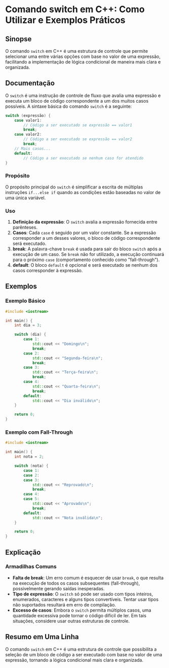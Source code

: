 <!--
Meta Description: # Comando switch em C++: Como Utilizar e Exemplos Práticos ## Sinopse O comando `switch` em C++ é uma estrutura de controle que permite selecionar uma...
Meta Keywords: switch, case, break, expressão, uma
-->

# Comando switch em C++: Como Utilizar e Exemplos Práticos

## Sinopse
O comando `switch` em C++ é uma estrutura de controle que permite selecionar uma entre várias opções com base no valor de uma expressão, facilitando a implementação de lógica condicional de maneira mais clara e organizada.

## Documentação
O `switch` é uma instrução de controle de fluxo que avalia uma expressão e executa um bloco de código correspondente a um dos muitos casos possíveis. A sintaxe básica do comando `switch` é a seguinte:

```cpp
switch (expressão) {
    case valor1:
        // Código a ser executado se expressão == valor1
        break;
    case valor2:
        // Código a ser executado se expressão == valor2
        break;
    // Mais casos...
    default:
        // Código a ser executado se nenhum caso for atendido
}
```

### Propósito
O propósito principal do `switch` é simplificar a escrita de múltiplas instruções `if...else if` quando as condições estão baseadas no valor de uma única variável.

### Uso
1. **Definição da expressão**: O `switch` avalia a expressão fornecida entre parênteses.
2. **Casos**: Cada `case` é seguido por um valor constante. Se a expressão corresponder a um desses valores, o bloco de código correspondente será executado.
3. **break**: A palavra-chave `break` é usada para sair do bloco `switch` após a execução de um caso. Se `break` não for utilizado, a execução continuará para o próximo `case` (comportamento conhecido como "fall-through").
4. **default**: O bloco `default` é opcional e será executado se nenhum dos casos corresponder à expressão.

## Exemplos

### Exemplo Básico
```cpp
#include <iostream>

int main() {
    int dia = 3;

    switch (dia) {
        case 1:
            std::cout << "Domingo\n";
            break;
        case 2:
            std::cout << "Segunda-feira\n";
            break;
        case 3:
            std::cout << "Terça-feira\n";
            break;
        case 4:
            std::cout << "Quarta-feira\n";
            break;
        default:
            std::cout << "Dia inválido\n";
    }

    return 0;
}
```

### Exemplo com Fall-Through
```cpp
#include <iostream>

int main() {
    int nota = 2;

    switch (nota) {
        case 1:
        case 2:
        case 3:
            std::cout << "Reprovado\n";
            break;
        case 4:
        case 5:
            std::cout << "Aprovado\n";
            break;
        default:
            std::cout << "Nota inválida\n";
    }

    return 0;
}
```

## Explicação
### Armadilhas Comuns
- **Falta de break**: Um erro comum é esquecer de usar `break`, o que resulta na execução de todos os casos subsequentes (fall-through), possivelmente gerando saídas inesperadas.
- **Tipo de expressão**: O `switch` só pode ser usado com tipos inteiros, enumerados, caracteres e alguns tipos convertíveis. Tentar usar tipos não suportados resultará em erro de compilação.
- **Excesso de casos**: Embora o `switch` permita múltiplos casos, uma quantidade excessiva pode tornar o código difícil de ler. Em tais situações, considere usar outras estruturas de controle.

## Resumo em Uma Linha
O comando `switch` em C++ é uma estrutura de controle que possibilita a seleção de um bloco de código a ser executado com base no valor de uma expressão, tornando a lógica condicional mais clara e organizada.